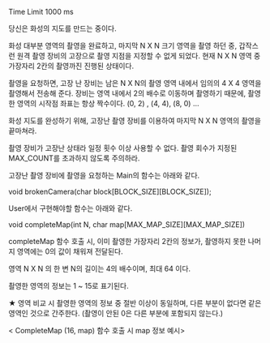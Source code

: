 
Time Limit 1000 ms




당신은 화성의 지도를 만드는 중이다.










화성 대부분 영역의 촬영을 완료하고, 마지막 N X N 크기 영역을 촬영 하던 중, 갑작스런 원격 촬영 장비의 고장으로 촬영 지점을 지정할 수 없게 되었다. 현재 N X N 영역 중 가장자리 2칸의 촬영까진 진행된 상태이다.




촬영을 요청하면, 고장 난 장비는 남은 N X N의 촬영 영역 내에서 임의의 4 X 4 영역을 촬영해서 전송해 준다. 장비는 영역 내에서 2의 배수로 이동하며 촬영하기 때문에, 촬영한 영역의 시작점 좌표는 항상 짝수이다. (0, 2) , (4, 4), (8, 0) …










화성 지도를 완성하기 위해, 고장난 촬영 장비를 이용하여 마지막 N X N 영역의 촬영을 끝마쳐라. 




촬영 장비가 고장난 상태라 일정 횟수 이상 사용할 수 없다. 촬영 회수가 지정된 MAX_COUNT를 초과하지 않도록 주의하라.










고장난 촬영 장비에 촬영을 요청하는 Main의 함수는 아래와 같다.



void brokenCamera(char block[BLOCK_SIZE][BLOCK_SIZE]);











User에서 구현해야할 함수는 아래와 같다.



void completeMap(int N, char map[MAX_MAP_SIZE][MAX_MAP_SIZE]) 





completeMap 함수 호출 시, 이미 촬영한 가장자리 2칸의 정보가, 촬영하지 못한 나머지 영역에는 0의 값이 채워져 전달된다.










영역 N X N 의 한 변 N의 길이는 4의 배수이며, 최대 64 이다.




촬영한 영역의 정보는 1 ~ 15로 표기된다.
















★ 영역 비교 시 촬영한 영역의 정보 중 절반 이상이 동일하며, 다른 부분이 없다면 같은 영역인 것으로 간주한다. (촬영이 안된 0은 다른 부분에 포함되지 않는다.)






















< CompleteMap (16, map) 함수 호출 시 map 정보 예시>












